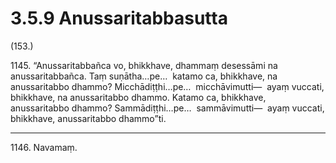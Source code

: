 

# 3.5.9 Anussaritabbasutta




(153.)

1145\. “Anussaritabbañca vo, bhikkhave, dhammaṃ desessāmi na anussaritabbañca. Taṃ suṇātha…pe…  katamo ca, bhikkhave, na anussaritabbo dhammo? Micchādiṭṭhi…pe…  micchāvimutti—  ayaṃ vuccati, bhikkhave, na anussaritabbo dhammo. Katamo ca, bhikkhave, anussaritabbo dhammo? Sammādiṭṭhi…pe…  sammāvimutti—  ayaṃ vuccati, bhikkhave, anussaritabbo dhammo”ti.

---

1146\. Navamaṃ.





